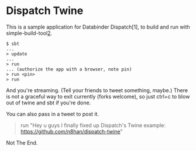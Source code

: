 Dispatch Twine
==============

This is a sample application for Databinder Dispatch[1], to build and run
with simple-build-tool[2].

    $ sbt
    ...
    > update
    ...
    > run
    ... (authorize the app with a browser, note pin)
    > run <pin>
    > run

And you're streaming. (Tell your friends to tweet something, maybe.) There is not a 
graceful way to exit currently (forks welcome), so just ctrl+c to blow out of 
twine and sbt if you're done.

You can also pass in a tweet to post it.

   > run "Hey u guys I finally fixed up Dispatch's Twine example: https://github.com/n8han/dispatch-twine"

Not The End.

[2]: http://code.google.com/p/simple-build-tool/
